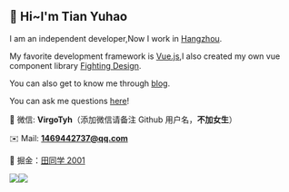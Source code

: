 ## 👋 Hi~I'm Tian Yuhao

I am an independent developer,Now I work in [Hangzhou](<https://map.baidu.com/search/%E6%9D%AD%E5%B7%9E%E5%B8%82/@13382475,3514398,12z?querytype=s&da_src=shareurl&wd=%E6%9D%AD%E5%B7%9E&c=1&src=0&pn=0&sug=0&l=5&b=(7323123.5999886,2269430.630033737;18595315.599988602,7381238.630033737)&from=webmap&biz_forward=%7B%22scaler%22:2,%22styles%22:%22pl%22%7D&device_ratio=2>).

My favorite development framework is [Vue.js](https://github.com/vuejs/core),I also created my own vue component library [Fighting Design](https://github.com/FightingDesign/fighting-design).

You can also get to know me through [blog](https://blog.tianyuhao.cn).

You can ask me questions [here](https://github.com/Tyh2001/tyh2001/issues)!

💬 微信: **VirgoTyh**（添加微信请备注 Github 用户名，**不加女生**）

✉️ Mail: **1469442737@qq.com**

📑 掘金：[田同学 2001](https://juejin.cn/user/2243446742456888)

![](https://tianyuhao.cn/images/auto/weixin.png)[![](https://github-readme-stats.vercel.app/api?username=Tyh2001)](<[https://github.com/FightingDesign/fighting-design](https://github.com/FightingDesign/fighting-design)>)
